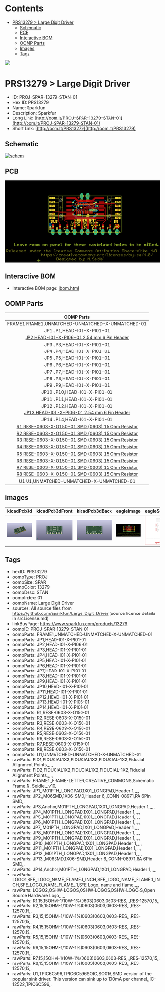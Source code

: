 



Contents
========

* [PRS13279 > Large Digit Driver](#prs13279--large-digit-driver)
	* [Schematic](#schematic)
	* [PCB](#pcb)
	* [Interactive BOM](#interactive-bom)
	* [OOMP Parts](#oomp-parts)
	* [Images](#images)
	* [Tags](#tags)
  
![][im]
# PRS13279 > Large Digit Driver

- ID: PROJ-SPAR-13279-STAN-01
- Hex ID: PRS13279
- Name: Sparkfun
- Description: Sparkfun
- Long Link: [http://oom.lt/PROJ-SPAR-13279-STAN-01](http://oom.lt/PROJ-SPAR-13279-STAN-01)
- Short Link: [http://oom.lt/PRS13279](http://oom.lt/PRS13279)

## Schematic
  
[![schem](eagleSchemImage.png)](eagleSchemImage.png)
## PCB
  
[![pcb](eagleImage.png)](eagleImage.png)
## Interactive BOM

- Interactive BOM page: [ibom.html](https://htmlpreview.github.io/?https://github.com/oomlout/oomlout_OOMP_projects/blob/main/PROJ-SPAR-13279-STAN-01/kicad/bom/ibom.html)

## OOMP Parts
  

|OOMP Parts|
| :---: |
|FRAME1 FRAME1,UNMATCHED-UNMATCHED-X-UNMATCHED-01|
|JP1 JP1,HEAD-I01-X-PI01-01|
|[JP2 HEAD-I01-X-PI06-01 2.54 mm 6 Pin Header](https://github.com/oomlout/oomlout_OOMP_parts/tree/main/HEAD-I01-X-PI06-01/)|
|JP3 JP3,HEAD-I01-X-PI01-01|
|JP4 JP4,HEAD-I01-X-PI01-01|
|JP5 JP5,HEAD-I01-X-PI01-01|
|JP6 JP6,HEAD-I01-X-PI01-01|
|JP7 JP7,HEAD-I01-X-PI01-01|
|JP8 JP8,HEAD-I01-X-PI01-01|
|JP9 JP9,HEAD-I01-X-PI01-01|
|JP10 JP10,HEAD-I01-X-PI01-01|
|JP11 JP11,HEAD-I01-X-PI01-01|
|JP12 JP12,HEAD-I01-X-PI01-01|
|[JP13 HEAD-I01-X-PI06-01 2.54 mm 6 Pin Header](https://github.com/oomlout/oomlout_OOMP_parts/tree/main/HEAD-I01-X-PI06-01/)|
|JP14 JP14,HEAD-I01-X-PI01-01|
|[R1 RESE-0603-X-O150-01 SMD (0603) 15 Ohm Resistor](https://github.com/oomlout/oomlout_OOMP_parts/tree/main/RESE-0603-X-O150-01/)|
|[R2 RESE-0603-X-O150-01 SMD (0603) 15 Ohm Resistor](https://github.com/oomlout/oomlout_OOMP_parts/tree/main/RESE-0603-X-O150-01/)|
|[R3 RESE-0603-X-O150-01 SMD (0603) 15 Ohm Resistor](https://github.com/oomlout/oomlout_OOMP_parts/tree/main/RESE-0603-X-O150-01/)|
|[R4 RESE-0603-X-O150-01 SMD (0603) 15 Ohm Resistor](https://github.com/oomlout/oomlout_OOMP_parts/tree/main/RESE-0603-X-O150-01/)|
|[R5 RESE-0603-X-O150-01 SMD (0603) 15 Ohm Resistor](https://github.com/oomlout/oomlout_OOMP_parts/tree/main/RESE-0603-X-O150-01/)|
|[R6 RESE-0603-X-O150-01 SMD (0603) 15 Ohm Resistor](https://github.com/oomlout/oomlout_OOMP_parts/tree/main/RESE-0603-X-O150-01/)|
|[R7 RESE-0603-X-O150-01 SMD (0603) 15 Ohm Resistor](https://github.com/oomlout/oomlout_OOMP_parts/tree/main/RESE-0603-X-O150-01/)|
|[R8 RESE-0603-X-O150-01 SMD (0603) 15 Ohm Resistor](https://github.com/oomlout/oomlout_OOMP_parts/tree/main/RESE-0603-X-O150-01/)|
|U1 U1,UNMATCHED-UNMATCHED-X-UNMATCHED-01|

## Images
  
  

|kicadPcb3d|kicadPcb3dFront|kicadPcb3dBack|eagleImage|eagleSchemImage|
| :---: | :---: | :---: | :---: | :---: |
|[![kicadPcb3d](kicadPcb3d_140.png)](kicadPcb3d.png)|[![kicadPcb3dFront](kicadPcb3dFront_140.png)](kicadPcb3dFront.png)|[![kicadPcb3dBack](kicadPcb3dBack_140.png)](kicadPcb3dBack.png)|[![eagleImage](eagleImage_140.png)](eagleImage.png)|[![eagleSchemImage](eagleSchemImage_140.png)](eagleSchemImage.png)|

## Tags

- hexID: PRS13279
- oompType: PROJ
- oompSize: SPAR
- oompColor: 13279
- oompDesc: STAN
- oompIndex: 01
- oompName: Large Digit Driver
- sources: All source files from https://github.com/sparkfun/Large_Digit_Driver (source licence details in srcLicense.md)
- linkBuyPage: https://www.sparkfun.com/products/13279
- oompID: PROJ-SPAR-13279-STAN-01
- oompParts: FRAME1,UNMATCHED-UNMATCHED-X-UNMATCHED-01
- oompParts: JP1,HEAD-I01-X-PI01-01
- oompParts: JP2,HEAD-I01-X-PI06-01
- oompParts: JP3,HEAD-I01-X-PI01-01
- oompParts: JP4,HEAD-I01-X-PI01-01
- oompParts: JP5,HEAD-I01-X-PI01-01
- oompParts: JP6,HEAD-I01-X-PI01-01
- oompParts: JP7,HEAD-I01-X-PI01-01
- oompParts: JP8,HEAD-I01-X-PI01-01
- oompParts: JP9,HEAD-I01-X-PI01-01
- oompParts: JP10,HEAD-I01-X-PI01-01
- oompParts: JP11,HEAD-I01-X-PI01-01
- oompParts: JP12,HEAD-I01-X-PI01-01
- oompParts: JP13,HEAD-I01-X-PI06-01
- oompParts: JP14,HEAD-I01-X-PI01-01
- oompParts: R1,RESE-0603-X-O150-01
- oompParts: R2,RESE-0603-X-O150-01
- oompParts: R3,RESE-0603-X-O150-01
- oompParts: R4,RESE-0603-X-O150-01
- oompParts: R5,RESE-0603-X-O150-01
- oompParts: R6,RESE-0603-X-O150-01
- oompParts: R7,RESE-0603-X-O150-01
- oompParts: R8,RESE-0603-X-O150-01
- oompParts: U1,UNMATCHED-UNMATCHED-X-UNMATCHED-01
- rawParts: FID1,FIDUCIAL1X2,FIDUCIAL1X2,FIDUCIAL-1X2,Fiducial Alignment Points,,,,,
- rawParts: FID2,FIDUCIAL1X2,FIDUCIAL1X2,FIDUCIAL-1X2,Fiducial Alignment Points,,,,,
- rawParts: FRAME1,,FRAME-LETTER,CREATIVE_COMMONS,Schematic Frame,N. Seidle,,,v10,
- rawParts: JP1,,M01PTH_LONGPAD,1X01_LONGPAD,Header 1,,,,,
- rawParts: JP2,,M06SMD,1X06-SMD,Header 6,,CONN-08971,RA 6Pin SMD,,
- rawParts: JP3,Anchor,M01PTH_LONGPAD,1X01_LONGPAD,Header 1,,,,,
- rawParts: JP4,,M01PTH_LONGPAD,1X01_LONGPAD,Header 1,,,,,
- rawParts: JP5,,M01PTH_LONGPAD,1X01_LONGPAD,Header 1,,,,,
- rawParts: JP6,,M01PTH_LONGPAD,1X01_LONGPAD,Header 1,,,,,
- rawParts: JP7,,M01PTH_LONGPAD,1X01_LONGPAD,Header 1,,,,,
- rawParts: JP8,,M01PTH_LONGPAD,1X01_LONGPAD,Header 1,,,,,
- rawParts: JP9,,M01PTH_LONGPAD,1X01_LONGPAD,Header 1,,,,,
- rawParts: JP10,,M01PTH_LONGPAD,1X01_LONGPAD,Header 1,,,,,
- rawParts: JP11,,M01PTH_LONGPAD,1X01_LONGPAD,Header 1,,,,,
- rawParts: JP12,,M01PTH_LONGPAD,1X01_LONGPAD,Header 1,,,,,
- rawParts: JP13,,M06SMD,1X06-SMD,Header 6,,CONN-08971,RA 6Pin SMD,,
- rawParts: JP14,Anchor,M01PTH_LONGPAD,1X01_LONGPAD,Header 1,,,,,
- rawParts: LOGO1,SFE_LOGO_NAME_FLAME.1_INCH,SFE_LOGO_NAME_FLAME.1_INCH,SFE_LOGO_NAME_FLAME_.1,SFE Logo, name and flame,,,,,
- rawParts: LOGO2,OSHW-LOGOS,OSHW-LOGOS,OSHW-LOGO-S,Open Source Hardware Logo,,,,,
- rawParts: R1,15,15OHM-1/10W-1%(0603)0603,0603-RES,,,RES-12570,15,,
- rawParts: R2,15,15OHM-1/10W-1%(0603)0603,0603-RES,,,RES-12570,15,,
- rawParts: R3,15,15OHM-1/10W-1%(0603)0603,0603-RES,,,RES-12570,15,,
- rawParts: R4,15,15OHM-1/10W-1%(0603)0603,0603-RES,,,RES-12570,15,,
- rawParts: R5,15,15OHM-1/10W-1%(0603)0603,0603-RES,,,RES-12570,15,,
- rawParts: R6,15,15OHM-1/10W-1%(0603)0603,0603-RES,,,RES-12570,15,,
- rawParts: R7,15,15OHM-1/10W-1%(0603)0603,0603-RES,,,RES-12570,15,,
- rawParts: R8,15,15OHM-1/10W-1%(0603)0603,0603-RES,,,RES-12570,15,,
- rawParts: U1,TPIC6C596,TPIC6C596SOIC,SO016,SMD version of the popular sink driver. This version can sink up to 100mA per channel,,IC-12522,TPIC6C596,,



[im]: kicadPcb3d_450.png
